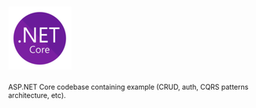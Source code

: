 # ![Demo Game Service](logo.png)
ASP.NET Core codebase containing example (CRUD, auth, CQRS patterns architecture, etc).
